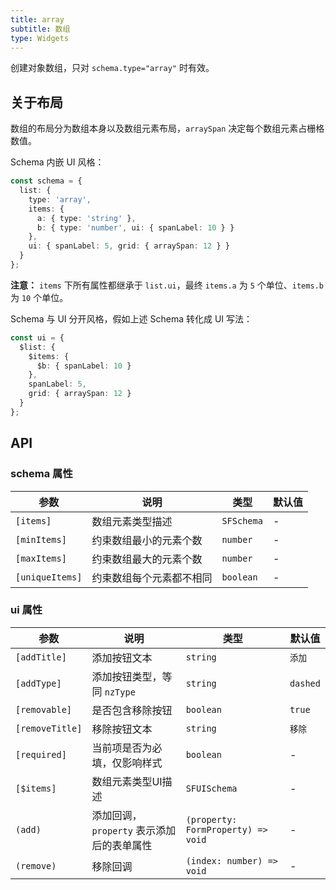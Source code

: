 ```yaml
---
title: array
subtitle: 数组
type: Widgets
---
```


创建对象数组，只对 `schema.type="array"` 时有效。

## 关于布局

数组的布局分为数组本身以及数组元素布局，`arraySpan` 决定每个数组元素占栅格数值。

Schema 内嵌 UI 风格：

```ts
const schema = {
  list: {
    type: 'array',
    items: {
      a: { type: 'string' },
      b: { type: 'number', ui: { spanLabel: 10 } }
    },
    ui: { spanLabel: 5, grid: { arraySpan: 12 } }
  }
};
```

**注意：** `items` 下所有属性都继承于 `list.ui`，最终 `items.a` 为 `5` 个单位、`items.b` 为 `10` 个单位。

Schema 与 UI 分开风格，假如上述 Schema 转化成 UI 写法：

```ts
const ui = {
  $list: {
    $items: {
      $b: { spanLabel: 10 }
    },
    spanLabel: 5,
    grid: { arraySpan: 12 }
  }
};
```

## API

### schema 属性

| 参数 | 说明 | 类型 | 默认值 |
|----|----|----|-----|
| `[items]` | 数组元素类型描述 | `SFSchema` | - |
| `[minItems]` | 约束数组最小的元素个数 | `number` | - |
| `[maxItems]` | 约束数组最大的元素个数 | `number` | - |
| `[uniqueItems]` | 约束数组每个元素都不相同 | `boolean` | - |

### ui 属性

| 参数 | 说明 | 类型 | 默认值 |
|----|----|----|-----|
| `[addTitle]` | 添加按钮文本 | `string` | `添加` |
| `[addType]` | 添加按钮类型，等同 `nzType` | `string` | `dashed` |
| `[removable]` | 是否包含移除按钮 | `boolean` | `true` |
| `[removeTitle]` | 移除按钮文本 | `string` | `移除` |
| `[required]` | 当前项是否为必填，仅影响样式 | `boolean` | - |
| `[$items]` | 数组元素类型UI描述 | `SFUISchema` | - |
| `(add)` | 添加回调，`property` 表示添加后的表单属性 | `(property: FormProperty) => void` | - |
| `(remove)` | 移除回调 | `(index: number) => void` | - |
